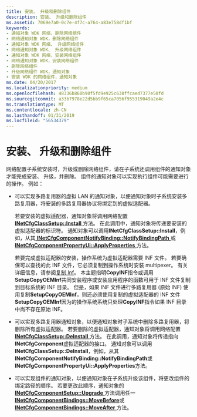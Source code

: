 ```yaml
---
title: 安装、 升级和删除组件
description: 安装、 升级和删除组件
ms.assetid: 7069e7a0-0c7e-4f7c-a764-a83e758df1bf
keywords:
- 通知对象 WDK 网络，删除网络组件
- 网络通知对象 WDK，删除网络组件
- 通知对象 WDK 网络、 升级网络组件
- 网络通知对象 WDK、 升级网络组件
- 通知对象 WDK 网络，安装网络组件
- 网络通知对象 WDK，安装网络组件
- 删除网络组件
- 升级网络组件 WDK，通知对象
- 安装 WDK 的网络组件，通知对象
ms.date: 04/20/2017
ms.localizationpriority: medium
ms.openlocfilehash: 48336b860b90f5fd9e925c638ffcaed7377e50fd
ms.sourcegitcommit: a33b7978e22d5bb9f65ca7056f955319049a2e4c
ms.translationtype: MT
ms.contentlocale: zh-CN
ms.lasthandoff: 01/31/2019
ms.locfileid: "56534379"
---
```

# <a name="installing-upgrading-and-removing-the-component"></a>安装、 升级和删除组件





网络配置子系统安装时，升级或删除网络组件，请在子系统还调用组件的通知对象才能完成安装、 升级，并删除。 组件的通知对象可以实现执行组件可能需要进行的操作。 例如：

-   可以实现多路复用器的虚拟 LAN 的通知对象，以便通知对象时子系统安装多路复用器，将安装的多路复用器协议将绑定到的虚拟适配器。

    若要安装的虚拟适配器，通知对象将调用网络配置[ **INetCfgClassSetup::Install** ](https://msdn.microsoft.com/library/windows/hardware/ff547711)方法。 在此调用中，通知对象将传递要安装的虚拟适配器的标识符。 通知对象可以调用**INetCfgClassSetup::Install**，例如，从其[ **INetCfgComponentNotifyBinding::NotifyBindingPath** ](https://msdn.microsoft.com/library/windows/hardware/ff547731)或[**INetCfgComponentPropertyUi::ApplyProperties** ](https://msdn.microsoft.com/library/windows/hardware/ff547741)方法。

    若要完成虚拟适配器的安装，操作系统为虚拟适配器需要 INF 文件。 若要确保可以查找的此 INF 文件，它必须复制到操作系统时安装 multipexer。 有关详细信息，请参阅[复制 Inf](https://msdn.microsoft.com/library/windows/hardware/ff540117)。 本主题指明**CopyINF**指令或调用**SetupCopyOEMInf**共同安装程序或安装应用程序的函数可用于 INF 文件复制到目标系统的 INF 目录。 但是，如果 INF 文件进行多路复用器 (原始 INF) 使用复制**SetupCopyOEMInf**，则还必须使用复制的虚拟适配器的 INF 文件**SetupCopyOEMInf**因为的操作系统系统只处理**CopyINF**指令如果 INF 目录中尚不存在原始 INF。

-   可以实现多路复用器通知对象，以便通知对象时子系统中删除多路复用器，将删除所有虚拟适配器。 若要删除的虚拟适配器，通知对象将调用网络配置[ **INetCfgClassSetup::DeInstall** ](https://msdn.microsoft.com/library/windows/hardware/ff547710)方法。 在此调用，通知对象将传递指向**INetCfgComponent**虚拟适配器的接口。 通知对象可以调用**INetCfgClassSetup::DeInstall**，例如，从其**INetCfgComponentNotifyBinding::NotifyBindingPath**或**INetCfgComponentPropertyUi::ApplyProperties**方法。

-   可以实现组件的通知对象，以便通知对象在子系统升级该组件，将更改组件的绑定路径的顺序。 若要更改此顺序，通知对象的[ **INetCfgComponentSetup::Upgrade** ](https://msdn.microsoft.com/library/windows/hardware/ff547783)方法调用任一[ **INetCfgComponentBindings::MoveBefore**](https://msdn.microsoft.com/library/windows/hardware/ff547722)或[ **INetCfgComponentBindings::MoveAfter** ](https://msdn.microsoft.com/library/windows/hardware/ff547721)方法。

 

 





